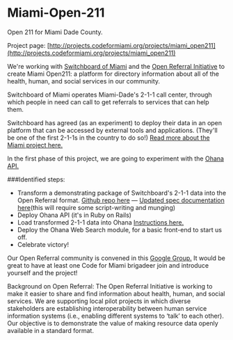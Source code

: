 Miami-Open-211
==============

Open 211 for Miami Dade County.

Project page: [http://projects.codeformiami.org/projects/miami_open211](http://projects.codeformiami.org/projects/miami_open211)

We're working with [Switchboard of Miami](http://switchboardmiami.org/) and the [Open Referral Initiative](http://www.openreferral.org/) to create Miami Open211: a platform for directory information about all of the health, human, and social services in our community.

Switchboard of Miami operates Miami-Dade's 2-1-1 call center, through which people in need can call to get referrals to services that can help them.

Switchboard has agreed (as an experiment) to deploy their data in an open platform that can be accessed by external tools and applications. (They'll be one of the first 2-1-1s in the country to do so!) [Read more about the Miami project here.](https://docs.google.com/document/d/1UclLolk4W1hoSo1BUY8Da9A_hO_hHM89vggJg6KfCOA/edit)

In the first phase of this project, we are going to experiment with the [Ohana API.](https://github.com/codeforamerica/ohana-api)

###Identified steps:

- Transform a demonstrating package of Switchboard's 2-1-1 data into the Open Referral format. [Github repo here](http://github.com/codeforamerica/OpenReferral) — [Updated spec documentation here](https://docs.google.com/document/d/1gmNS4pBvkX4cI2wtH3Qco3uGF4LLTq1OJ0Pb_CLuxlk/edit)(this will require some script-writing and munging)
- Deploy Ohana API (it's in Ruby on Rails)
- Load transformed 2-1-1 data into Ohana [Instructions here.](https://github.com/codeforamerica/ohana-api/wiki/Populating-the-Postgres-database-from-OpenReferral-compliant-CSV-files)
- Deploy the Ohana Web Search module, for a basic front-end to start us off.
- Celebrate victory!

Our Open Referral community is convened in this [Google Group.](http://groups.google.com/forum/#!forum/openreferral) It would be great to have at least one Code for Miami brigadeer join and introduce yourself and the project!

Background on Open Referral: The Open Referral Initiative is working to make it easier to share and find information about health, human, and social services. We are supporting local pilot projects in which diverse stakeholders are establishing interoperability between human service information systems (i.e., enabling different systems to ‘talk’ to each other). Our objective is to demonstrate the value of making resource data openly available in a standard format.
